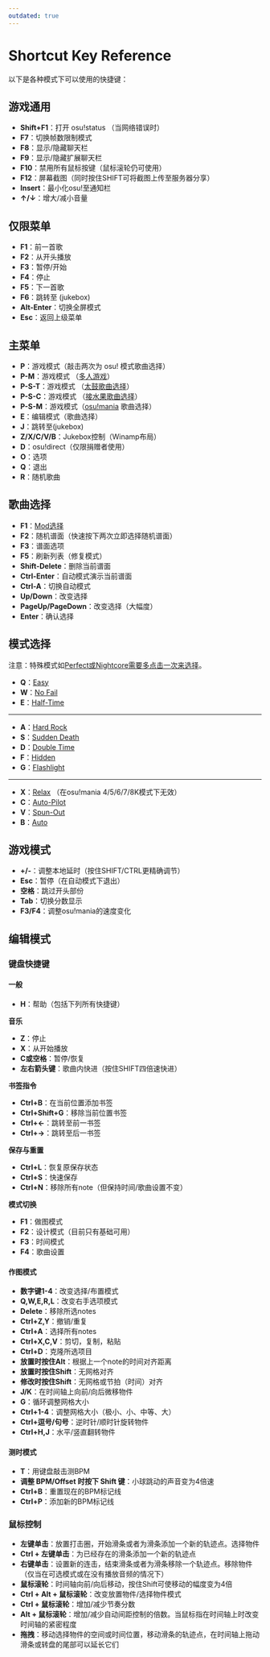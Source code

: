 ```yaml
---
outdated: true
---
```


# Shortcut Key Reference

以下是各种模式下可以使用的快捷键：

## 游戏通用

-   **Shift+F1**：打开 osu!status （当网络错误时）
-   **F7**：切换帧数限制模式
-   **F8**：显示/隐藏聊天栏
-   **F9**：显示/隐藏扩展聊天栏
-   **F10**：禁用所有鼠标按键（鼠标滚轮仍可使用）
-   **F12**：屏幕截图（同时按住SHIFT可将截图上传至服务器分享）
-   **Insert**：最小化osu!至通知栏
-   **↑/↓**：增大/减小音量

## 仅限菜单

-   **F1**：前一首歌
-   **F2**：从开头播放
-   **F3**：暂停/开始
-   **F4**：停止
-   **F5**：下一首歌
-   **F6**：跳转至 (jukebox)
-   **Alt-Enter**：切换全屏模式
-   **Esc**：返回上级菜单

## 主菜单

-   **P**：游戏模式（敲击两次为 osu! 模式歌曲选择）
-   **P-M**：游戏模式 （[多人游戏](/wiki/Multi)）
-   **P-S-T**：游戏模式 （[太鼓歌曲选择](/wiki/Game_Modes/osu!taiko)）
-   **P-S-C**：游戏模式 （[接水果歌曲选择](/wiki/Game_Modes/osu!catch)）
-   **P-S-M**：游戏模式（[osu!mania](/wiki/Game_Modes/osu!mania) 歌曲选择）
-   **E**：编辑模式（歌曲选择）
-   **J**：跳转至(jukebox)
-   **Z/X/C/V/B**：Jukebox控制（Winamp布局）
-   **D**：osu!direct（仅限捐赠者使用）
-   **O**：选项
-   **Q**：退出
-   **R**：随机歌曲

## 歌曲选择

-   **F1**：[Mod选择](/wiki/Game_Modifiers)
-   **F2**：随机谱面（快速按下两次立即选择随机谱面）
-   **F3**：谱面选项
-   **F5**：刷新列表（修复模式）
-   **Shift-Delete**：删除当前谱面
-   **Ctrl-Enter**：自动模式演示当前谱面
-   **Ctrl-A**：切换自动模式
-   **Up/Down**：改变选择
-   **PageUp/PageDown**：改变选择（大幅度）
-   **Enter**：确认选择

## 模式选择

注意：特殊模式如[Perfect或](/wiki/Game_Modifiers)[Nightcore需要多点击一次来选择](/wiki/Game_Modifiers)。


-   **Q**：[Easy](/wiki/Game_Modifiers)
-   **W**：[No Fail](/wiki/Game_Modifiers)
-   **E**：[Half-Time](/wiki/Game_Modifiers)

------------------------------------------------------------------------

-   **A**：[Hard Rock](/wiki/Game_Modifiers)
-   **S**：[Sudden Death](/wiki/Game_Modifiers)
-   **D**：[Double Time](/wiki/Game_Modifiers)
-   **F**：[Hidden](/wiki/Game_Modifiers)
-   **G**：[Flashlight](/wiki/Game_Modifiers)

------------------------------------------------------------------------

-   **X**：[Relax](/wiki/Game_Modifiers) （在osu!mania 4/5/6/7/8K模式下无效）
-   **C**：[Auto-Pilot](/wiki/Game_Modifiers)
-   **V**：[Spun-Out](/wiki/Game_Modifiers)
-   **B**：[Auto](/wiki/Game_Modifiers)

## 游戏模式

-   **+/-**：调整本地延时（按住SHIFT/CTRL更精确调节）
-   **Esc**：暂停（在自动模式下退出）
-   **空格**：跳过开头部份
-   **Tab**：切换分数显示
-   **F3/F4**：调整osu!mania的速度变化

## 编辑模式

### 键盘快捷键

#### 一般


-   **H**：帮助（包括下列所有快捷键）

**音乐**

-   **Z**：停止
-   **X**：从开始播放
-   **C或空格**：暂停/恢复
-   **左右箭头键**：歌曲内快进（按住SHIFT四倍速快进）

**书签指令**

-   **Ctrl+B**：在当前位置添加书签
-   **Ctrl+Shift+G**：移除当前位置书签
-   **Ctrl+←**：跳转至前一书签
-   **Ctrl+→**：跳转至后一书签

**保存与重置**

-   **Ctrl+L**：恢复原保存状态
-   **Ctrl+S**：快速保存
-   **Ctrl+N**：移除所有note（但保持时间/歌曲设置不变）

**模式切换**

-   **F1**：做图模式
-   **F2**：设计模式（目前只有基础可用）
-   **F3**：时间模式
-   **F4**：歌曲设置

#### 作图模式

-   **数字键1-4**：改变选择/布置模式
-   **Q,W,E,R,L**：改变右手选项模式
-   **Delete**：移除所选notes
-   **Ctrl+Z,Y**：撤销/重复
-   **Ctrl+A**：选择所有notes
-   **Ctrl+X,C,V**：剪切，复制，粘贴
-   **Ctrl+D**：克隆所选项目
-   **放置时按住Alt**：根据上一个note的时间对齐距离
-   **放置时按住Shift**：无网格对齐
-   **修改时按住Shift**：无网格或节拍（时间）对齐
-   **J/K**：在时间轴上向前/向后微移物件
-   **G**：循环调整网格大小
-   **Ctrl+1-4**：调整网格大小（极小、小、中等、大）
-   **Ctrl+逗号/句号**：逆时针/顺时针旋转物件
-   **Ctrl+H,J**：水平/竖直翻转物件

#### 测时模式

-   **T**：用键盘敲击测BPM
-   **调整 BPM/Offset 时按下 Shift 键**：小球跳动的声音变为4倍速
-   **Ctrl+B**：重置现在的BPM标记线
-   **Ctrl+P**：添加新的BPM标记线

### 鼠标控制

-   **左键单击**：放置打击圈，开始滑条或者为滑条添加一个新的轨迹点。选择物件
-   **Ctrl + 左键单击**：为已经存在的滑条添加一个新的轨迹点
-   **右键单击**：设置新的连击，结束滑条或者为滑条移除一个轨迹点。移除物件（仅当在可选模式或在没有播放音频的情况下）
-   **鼠标滚轮**：时间轴向前/向后移动，按住Shift可使移动的幅度变为4倍
-   **Ctrl + Alt + 鼠标滚轮**：改变放置物件/选择物件模式
-   **Ctrl + 鼠标滚轮**：增加/减少节奏分数
-   **Alt + 鼠标滚轮**：增加/减少自动间距控制的倍数。当鼠标指在时间轴上时改变时间轴的紧密程度
-   **拖拽**：移动选择物件的空间或时间位置，移动滑条的轨迹点，在时间轴上拖动滑条或转盘的尾部可以延长它们
